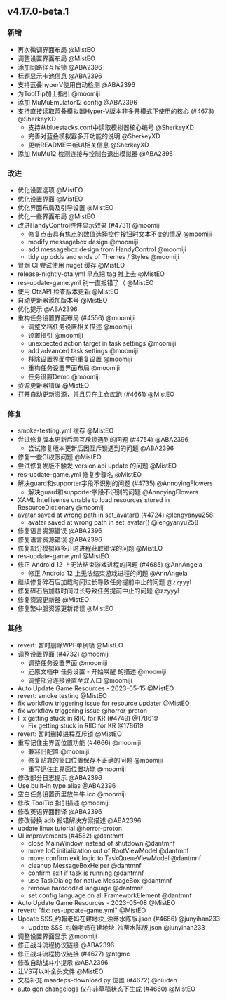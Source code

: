 ## v4.17.0-beta.1

### 新增

- 再次微调界面布局 @MistEO
- 调整设置界面布局 @MistEO
- 添加同路径互斥锁 @ABA2396
- 标题显示卡池信息 @ABA2396
- 支持蓝叠hyperV使用自动检测 @ABA2396
- 为ToolTip加上指引 @moomiji
- 添加 MuMuEmulator12 config @ABA2396
- 支持直接读取蓝叠模拟器Hyper-V版本非多开模式下使用的核心 (#4673) @SherkeyXD
   - 支持从bluestacks.conf中读取模拟器核心编号 @SherkeyXD
   - 完善对蓝叠模拟器多开功能的说明 @SherkeyXD
   - 更新README中新UI相关信息 @SherkeyXD
- 添加 MuMu12 检测连接与控制台退出模拟器 @ABA2396

### 改进

- 优化设置选项 @MistEO
- 优化设置界面 @MistEO
- 优化界面布局及引导设置 @MistEO
- 优化一些界面布局 @MistEO
- 改进HandyControl控件显示效果 (#4731) @moomiji
   - 修复点击具有焦点的数值选择控件按钮时文本不变的情况 @moomiji
   - modify messagebox design @moomiji
   - add messagebox design from HandyControl @moomiji
   - tidy up odds and ends of Themes / Styles @moomiji
- 冒烟 CI 尝试使用 nuget 缓存 @MistEO
- release-nightly-ota.yml 早点把 tag 推上去 @MistEO
- res-update-game.yml 别一直报错了（ @MistEO
- 使用 OtaAPI 检查版本更新 @MistEO
- 自动更新器添加版本号 @MistEO
- 优化提示 @ABA2396
- 重构任务设置界面布局 (#4556) @moomiji
   - 调整文档任务设置相关描述 @moomiji
   - 设置指引 @moomiji
   - unexpected action target in task settings @moomiji
   - add advanced task settings @moomiji
   - 移除设置界面中的重复设置 @moomiji
   - 重构任务设置界面布局 @moomiji
   - 任务设置Demo @moomiji
- 资源更新器错误 @MistEO
- 打开自动更新资源，并且只在主仓库跑 (#4661) @MistEO

### 修复

- smoke-testing.yml 缓存 @MistEO
- 尝试修复版本更新后因互斥锁遇到的问题 (#4754) @ABA2396
   - 尝试修复版本更新后因互斥锁遇到的问题 @ABA2396
- 修复一些CI权限问题 @MistEO
- 尝试修复发版不触发 version api update 的问题 @MistEO
- res-update-game.yml 修复步骤名 @MistEO
- 解决guard和supporter字段不识别的问题 (#4735) @AnnoyingFlowers
   - 解决guard和supporter字段不识别的问题 @AnnoyingFlowers
- XAML Intellisense unable to load resources stored in ResourceDictionary @moomiji
- avatar saved at wrong path in set_avatar() (#4724) @lengyanyu258
   - avatar saved at wrong path in set_avatar() @lengyanyu258
- 修复语言资源错误 @ABA2396
- 修复语言资源错误 @ABA2396
- 修复部分模拟器多开时进程获取错误的问题 @MistEO
- res-update-game.yml @MistEO
- 修正 Android 12 上无法结束游戏进程的问题 (#4685) @AnnAngela
   - 修正 Android 12 上无法结束游戏进程的问题 @AnnAngela
- 继续修复碎石后加载时间过长导致任务提前中止的问题 @zzyyyl
- 修复碎石后加载时间过长导致任务提前中止的问题 @zzyyyl
- 修复资源更新器 @MistEO
- 修复繁中服资源更新错误 @MistEO

### 其他

- revert: 暂时删除WPF单例锁 @MistEO
- 调整设置界面 (#4732) @moomiji
   - 调整任务设置界面 @moomiji
   - 还原文档中 任务设置 - 开始唤醒 的描述 @moomiji
   - 调整部分连接设置至双入口 @moomiji
- Auto Update Game Resources - 2023-05-15 @MistEO
- revert: smoke testing @MistEO
- fix workflow triggering issue for resource updater @MistEO
- fix workflow triggering issue @horror-proton
- Fix getting stuck in RIIC for KR (#4749) @178619
   - Fix getting stuck in RIIC for KR @178619
- revert: 暂时删掉进程互斥锁 @MistEO
- 重写记住主界面位置功能 (#4666) @moomiji
   - 兼容旧配置 @moomiji
   - 修复贴靠的窗口位置保存不正确的问题 @moomiji
   - 重写记住主界面位置功能 @moomiji
- 修改部分日志提示 @ABA2396
- Use built-in type alias @ABA2396
- 空白任务设置页里放牛牛.ico @moomiji
- 修改 ToolTip 指引描述 @moomiji
- 修改英语界面翻译 @ABA2396
- 修改替换 adb 报错解决方案描述 @ABA2396
- update linux tutorial @horror-proton
- UI improvements (#4582) @dantmnf
   - close MainWindow instead of shutdown @dantmnf
   - move IoC initialization out of RootViewModel @dantmnf
   - move confirm exit logic to TaskQueueViewModel @dantmnf
   - cleanup MessageBoxHelper @dantmnf
   - confirm exit if task is running @dantmnf
   - use TaskDialog for native MessageBox @dantmnf
   - remove hardcoded language @dantmnf
   - set config language on all FrameworkElement @dantmnf
- Auto Update Game Resources - 2023-05-08 @MistEO
- revert: "fix: res-update-game.yml" @MistEO
- Update SSS_约翰老妈在建地块_浊蒂水陈版.json (#4686) @junyihan233
   - Update SSS_约翰老妈在建地块_浊蒂水陈版.json @junyihan233
- 调整设置界面显示 @moomiji
- 修正战斗流程协议链接 @ABA2396
- 修正战斗流程协议链接 (#4677) @ntgmc
- 修改自动战斗小提示 @ABA2396
- 让VS可以补全头文件 @MistEO
- 文档补充 maadeps-download.py 位置 (#4672) @niuden
- auto gen changelogs 仅在非草稿状态下生成 (#4660) @MistEO
